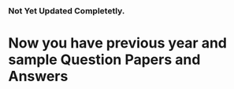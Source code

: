 ### Not Yet Updated Completetly. 
# Now you have previous year and sample Question Papers and Answers
